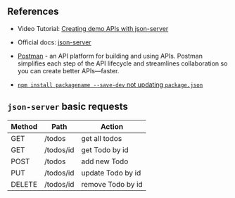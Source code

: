 ## References

* Video Tutorial: [Creating demo APIs with json-server](https://egghead.io/lessons/javascript-creating-demo-apis-with-json-server)

* Official docs: [json-server](https://github.com/typicode/json-server)

* [Postman](https://www.postman.com/downloads/) - an API platform for building and using APIs. Postman simplifies each step of the API lifecycle and streamlines collaboration so you can create better APIs—faster.

* [`npm install packagename --save-dev` not updating `package.json`](https://stackoverflow.com/a/62706498/6543935)

## `json-server` basic requests


|Method |Path       |Action             |
| ---   | ---       | ---               |
|GET	|/todos	    |get all todos      |
|GET	|/todos/id	|get Todo by id     |
|POST	|/todos	    |add new Todo       |
|PUT	|/todos/id	|update Todo by id  |
|DELETE	|/todos/id	|remove Todo by id  |
